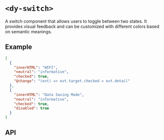 # `<dy-switch>`

A switch component that allows users to toggle between two states. It provides visual feedback and can be customized with different colors based on semantic meanings.

## Example

<gbp-example name="dy-switch" src="https://esm.sh/duoyun-ui/elements/switch">

```json
[
  {
    "innerHTML": "WIFI",
    "neutral": "informative",
    "checked": true,
    "@change": "(evt) => evt.target.checked = evt.detail"
  },
  {
    "innerHTML": "Data Saving Mode",
    "neutral": "informative",
    "checked": true,
    "disabled": true
  }
]
```

</gbp-example>

## API

<gbp-api src="/src/elements/switch.ts"></gbp-api>
